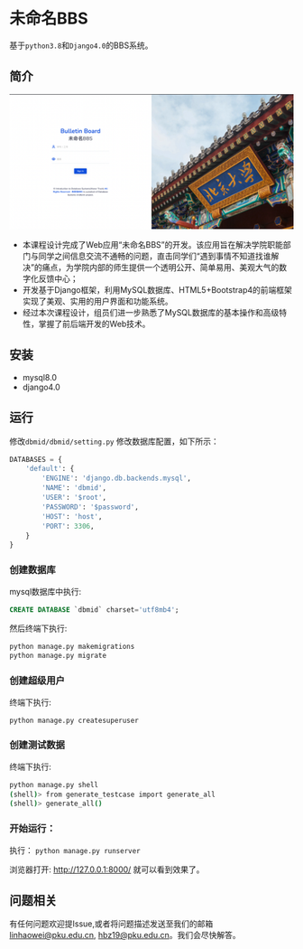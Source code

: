 # 未命名BBS

基于`python3.8`和`Django4.0`的BBS系统。   

## 简介

<p align="center">
<img  src="index.png" width="1000"> 
</p>

- 本课程设计完成了Web应用“未命名BBS”的开发。该应用旨在解决学院职能部门与同学之间信息交流不通畅的问题，直击同学们“遇到事情不知道找谁解决”的痛点，为学院内部的师生提供一个透明公开、简单易用、美观大气的数字化反馈中心；
- 开发基于Django框架，利用MySQL数据库、HTML5+Bootstrap4的前端框架实现了美观、实用的用户界面和功能系统。
- 经过本次课程设计，组员们进一步熟悉了MySQL数据库的基本操作和高级特性，掌握了前后端开发的Web技术。

## 安装
- mysql8.0
- django4.0

## 运行

 修改`dbmid/dbmid/setting.py` 修改数据库配置，如下所示：

```python
DATABASES = {
    'default': {
        'ENGINE': 'django.db.backends.mysql',
        'NAME': 'dbmid',
        'USER': '$root',
        'PASSWORD': '$password',
        'HOST': 'host',
        'PORT': 3306,
    }
}
```

### 创建数据库
mysql数据库中执行:
```sql
CREATE DATABASE `dbmid` charset='utf8mb4';
```

然后终端下执行:
```bash
python manage.py makemigrations
python manage.py migrate
```

### 创建超级用户

 终端下执行:
```bash
python manage.py createsuperuser
```

### 创建测试数据
终端下执行:
```bash
python manage.py shell
(shell)> from generate_testcase import generate_all
(shell)> generate_all()
```

### 开始运行：
执行： `python manage.py runserver`

浏览器打开: http://127.0.0.1:8000/  就可以看到效果了。  


## 问题相关

有任何问题欢迎提Issue,或者将问题描述发送至我们的邮箱 <linhaowei@pku.edu.cn>, <hbz19@pku.edu.cn>。我们会尽快解答。
